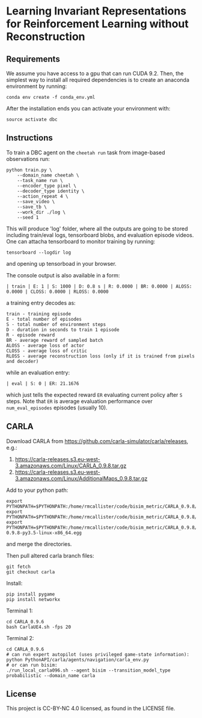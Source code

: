 # Learning Invariant Representations for Reinforcement Learning without Reconstruction

## Requirements
We assume you have access to a gpu that can run CUDA 9.2. Then, the simplest way to install all required dependencies is to create an anaconda environment by running:
```
conda env create -f conda_env.yml
```
After the installation ends you can activate your environment with:
```
source activate dbc
```

## Instructions
To train a DBC agent on the `cheetah run` task from image-based observations  run:
```
python train.py \
    --domain_name cheetah \
    --task_name run \
    --encoder_type pixel \
    --decoder_type identity \
    --action_repeat 4 \
    --save_video \
    --save_tb \
    --work_dir ./log \
    --seed 1
```
This will produce 'log' folder, where all the outputs are going to be stored including train/eval logs, tensorboard blobs, and evaluation episode videos. One can attacha tensorboard to monitor training by running:
```
tensorboard --logdir log
```
and opening up tensorboad in your browser.

The console output is also available in a form:
```
| train | E: 1 | S: 1000 | D: 0.8 s | R: 0.0000 | BR: 0.0000 | ALOSS: 0.0000 | CLOSS: 0.0000 | RLOSS: 0.0000
```
a training entry decodes as:
```
train - training episode
E - total number of episodes 
S - total number of environment steps
D - duration in seconds to train 1 episode
R - episode reward
BR - average reward of sampled batch
ALOSS - average loss of actor
CLOSS - average loss of critic
RLOSS - average reconstruction loss (only if it is trained from pixels and decoder)
```
while an evaluation entry:
```
| eval | S: 0 | ER: 21.1676
```
which just tells the expected reward `ER` evaluating current policy after `S` steps. Note that `ER` is average evaluation performance over `num_eval_episodes` episodes (usually 10).

## CARLA
Download CARLA from https://github.com/carla-simulator/carla/releases, e.g.:
1. https://carla-releases.s3.eu-west-3.amazonaws.com/Linux/CARLA_0.9.8.tar.gz
2. https://carla-releases.s3.eu-west-3.amazonaws.com/Linux/AdditionalMaps_0.9.8.tar.gz

Add to your python path:
```
export PYTHONPATH=$PYTHONPATH:/home/rmcallister/code/bisim_metric/CARLA_0.9.8/PythonAPI
export PYTHONPATH=$PYTHONPATH:/home/rmcallister/code/bisim_metric/CARLA_0.9.8/PythonAPI/carla
export PYTHONPATH=$PYTHONPATH:/home/rmcallister/code/bisim_metric/CARLA_0.9.8/PythonAPI/carla/dist/carla-0.9.8-py3.5-linux-x86_64.egg
```
and merge the directories.

Then pull altered carla branch files:
```
git fetch
git checkout carla
```

Install:
```
pip install pygame
pip install networkx
```

Terminal 1:
```
cd CARLA_0.9.6
bash CarlaUE4.sh -fps 20
```

Terminal 2:
```
cd CARLA_0.9.6
# can run expert autopilot (uses privileged game-state information):
python PythonAPI/carla/agents/navigation/carla_env.py
# or can run bisim:
./run_local_carla096.sh --agent bisim --transition_model_type probabilistic --domain_name carla
```

## License
This project is CC-BY-NC 4.0 licensed, as found in the LICENSE file.
